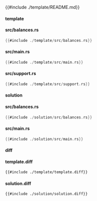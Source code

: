
{{#include ./template/README.md}}

<!-- slide:break -->

<!-- tabs:start -->

#### **template**

<!-- tabs:start -->

#### **<span class="file-template file-modified">src/balances.rs</span>**

```rust
{{#include ./template/src/balances.rs}}
```

#### **<span class="file-template file-modified">src/main.rs</span>**

```rust
{{#include ./template/src/main.rs}}
```

#### **<span class="file-template file-added">src/support.rs</span>**

```rust
{{#include ./template/src/support.rs}}
```



<!-- tabs:end -->

#### **solution**

<!-- tabs:start -->

#### **<span class="file-solution file-modified">src/balances.rs</span>**

```rust
{{#include ./solution/src/balances.rs}}
```

#### **<span class="file-solution file-modified">src/main.rs</span>**

```rust
{{#include ./solution/src/main.rs}}
```



<!-- tabs:end -->

#### **diff**

<!-- tabs:start -->

#### **template.diff**

```diff
{{#include ./template/template.diff}}
```

#### **solution.diff**

```diff
{{#include ./solution/solution.diff}}
```



<!-- tabs:end -->

<!-- tabs:end -->
